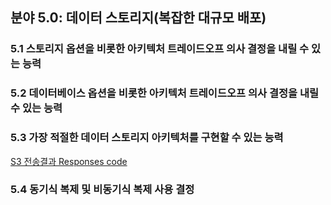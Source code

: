 ## 분야 5.0: 데이터 스토리지(복잡한 대규모 배포)

### 5.1 스토리지 옵션을 비롯한 아키텍처 트레이드오프 의사 결정을 내릴 수 있는 능력

### 5.2 데이터베이스 옵션을 비롯한 아키텍처 트레이드오프 의사 결정을 내릴 수 있는 능력

### 5.3 가장 적절한 데이터 스토리지 아키텍처를 구현할 수 있는 능력
[S3 전송결과 Responses code](http://docs.aws.amazon.com/ko_kr/AmazonS3/latest/API/ErrorResponses.html)

### 5.4 동기식 복제 및 비동기식 복제 사용 결정

